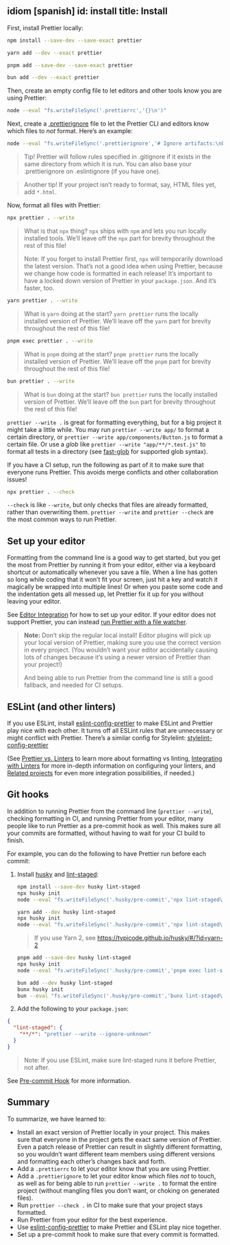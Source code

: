idiom [spanish]
id: install
title: Install
---

First, install Prettier locally:

<!--DOCUSAURUS_CODE_TABS-->
<!--npm-->

```bash
npm install --save-dev --save-exact prettier
```

<!--yarn-->

```bash
yarn add --dev --exact prettier
```

<!--pnpm-->

```bash
pnpm add --save-dev --save-exact prettier
```

<!--bun-->

```bash
bun add --dev --exact prettier
```

<!--END_DOCUSAURUS_CODE_TABS-->

Then, create an empty config file to let editors and other tools know you are using Prettier:

<!--
Note:
- `echo "{}" > .prettierrc` would result in `"{}"<SPACE>` on Windows.
- `echo {}> .prettierrc` would result the file in UTF-16LE encoding in PowerShell.
The below version works in cmd.exe, bash, zsh, fish, PowerShell.
-->

```bash
node --eval "fs.writeFileSync('.prettierrc','{}\n')"
```

Next, create a [.prettierignore](ignore.md) file to let the Prettier CLI and editors know which files to _not_ format. Here’s an example:

```bash
node --eval "fs.writeFileSync('.prettierignore','# Ignore artifacts:\nbuild\ncoverage\n')"
```

> Tip! Prettier will follow rules specified in .gitignore if it exists in the same directory from which it is run. You can also base your .prettierignore on .eslintignore (if you have one).

> Another tip! If your project isn’t ready to format, say, HTML files yet, add `*.html`.

Now, format all files with Prettier:

<!--DOCUSAURUS_CODE_TABS-->
<!--npm-->

```bash
npx prettier . --write
```

> What is that `npx` thing? `npx` ships with `npm` and lets you run locally installed tools. We’ll leave off the `npx` part for brevity throughout the rest of this file!
>
> Note: If you forget to install Prettier first, `npx` will temporarily download the latest version. That’s not a good idea when using Prettier, because we change how code is formatted in each release! It’s important to have a locked down version of Prettier in your `package.json`. And it’s faster, too.

<!--yarn-->

```bash
yarn prettier . --write
```

> What is `yarn` doing at the start? `yarn prettier` runs the locally installed version of Prettier. We’ll leave off the `yarn` part for brevity throughout the rest of this file!

<!--pnpm-->

```bash
pnpm exec prettier . --write
```

> What is `pnpm` doing at the start? `pnpm prettier` runs the locally installed version of Prettier. We’ll leave off the `pnpm` part for brevity throughout the rest of this file!

<!--bun-->

```bash
bun prettier . --write
```

> What is `bun` doing at the start? `bun prettier` runs the locally installed version of Prettier. We’ll leave off the `bun` part for brevity throughout the rest of this file!

<!--END_DOCUSAURUS_CODE_TABS-->

`prettier --write .` is great for formatting everything, but for a big project it might take a little while. You may run `prettier --write app/` to format a certain directory, or `prettier --write app/components/Button.js` to format a certain file. Or use a _glob_ like `prettier --write "app/**/*.test.js"` to format all tests in a directory (see [fast-glob](https://github.com/mrmlnc/fast-glob#pattern-syntax) for supported glob syntax).

If you have a CI setup, run the following as part of it to make sure that everyone runs Prettier. This avoids merge conflicts and other collaboration issues!

```bash
npx prettier . --check
```

`--check` is like `--write`, but only checks that files are already formatted, rather than overwriting them. `prettier --write` and `prettier --check` are the most common ways to run Prettier.

## Set up your editor

Formatting from the command line is a good way to get started, but you get the most from Prettier by running it from your editor, either via a keyboard shortcut or automatically whenever you save a file. When a line has gotten so long while coding that it won’t fit your screen, just hit a key and watch it magically be wrapped into multiple lines! Or when you paste some code and the indentation gets all messed up, let Prettier fix it up for you without leaving your editor.

See [Editor Integration](editors.md) for how to set up your editor. If your editor does not support Prettier, you can instead [run Prettier with a file watcher](watching-files.md).

> **Note:** Don’t skip the regular local install! Editor plugins will pick up your local version of Prettier, making sure you use the correct version in every project. (You wouldn’t want your editor accidentally causing lots of changes because it’s using a newer version of Prettier than your project!)
>
> And being able to run Prettier from the command line is still a good fallback, and needed for CI setups.

## ESLint (and other linters)

If you use ESLint, install [eslint-config-prettier](https://github.com/prettier/eslint-config-prettier#installation) to make ESLint and Prettier play nice with each other. It turns off all ESLint rules that are unnecessary or might conflict with Prettier. There’s a similar config for Stylelint: [stylelint-config-prettier](https://github.com/prettier/stylelint-config-prettier)

(See [Prettier vs. Linters](comparison.md) to learn more about formatting vs linting, [Integrating with Linters](integrating-with-linters.md) for more in-depth information on configuring your linters, and [Related projects](related-projects.md) for even more integration possibilities, if needed.)

## Git hooks

In addition to running Prettier from the command line (`prettier --write`), checking formatting in CI, and running Prettier from your editor, many people like to run Prettier as a pre-commit hook as well. This makes sure all your commits are formatted, without having to wait for your CI build to finish.

For example, you can do the following to have Prettier run before each commit:

1. Install [husky](https://github.com/typicode/husky) and [lint-staged](https://github.com/okonet/lint-staged):

   <!--DOCUSAURUS_CODE_TABS-->
   <!--npm-->

   ```bash
   npm install --save-dev husky lint-staged
   npx husky init
   node --eval "fs.writeFileSync('.husky/pre-commit','npx lint-staged\n')"
   ```

   <!--yarn-->

   ```bash
   yarn add --dev husky lint-staged
   npx husky init
   node --eval "fs.writeFileSync('.husky/pre-commit','npx lint-staged\n')"
   ```

   > If you use Yarn 2, see https://typicode.github.io/husky/#/?id=yarn-2

   <!--pnpm-->

   ```bash
   pnpm add --save-dev husky lint-staged
   npx husky init
   node --eval "fs.writeFileSync('.husky/pre-commit','pnpm exec lint-staged\n')"
   ```

   <!--bun-->

   ```bash
   bun add --dev husky lint-staged
   bunx husky init
   bun --eval "fs.writeFileSync('.husky/pre-commit','bunx lint-staged\n')"
   ```

   <!--END_DOCUSAURUS_CODE_TABS-->

2. Add the following to your `package.json`:

```json
{
  "lint-staged": {
    "**/*": "prettier --write --ignore-unknown"
  }
}
```

> Note: If you use ESLint, make sure lint-staged runs it before Prettier, not after.

See [Pre-commit Hook](precommit.md) for more information.

## Summary

To summarize, we have learned to:

- Install an exact version of Prettier locally in your project. This makes sure that everyone in the project gets the exact same version of Prettier. Even a patch release of Prettier can result in slightly different formatting, so you wouldn’t want different team members using different versions and formatting each other’s changes back and forth.
- Add a `.prettierrc` to let your editor know that you are using Prettier.
- Add a `.prettierignore` to let your editor know which files _not_ to touch, as well as for being able to run `prettier --write .` to format the entire project (without mangling files you don’t want, or choking on generated files).
- Run `prettier --check .` in CI to make sure that your project stays formatted.
- Run Prettier from your editor for the best experience.
- Use [eslint-config-prettier](https://github.com/prettier/eslint-config-prettier) to make Prettier and ESLint play nice together.
- Set up a pre-commit hook to make sure that every commit is formatted.
